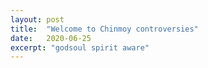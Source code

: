 ```yaml
---
layout: post
title:  "Welcome to Chinmoy controversies"
date:   2020-06-25
excerpt: "godsoul spirit aware"
---
```

